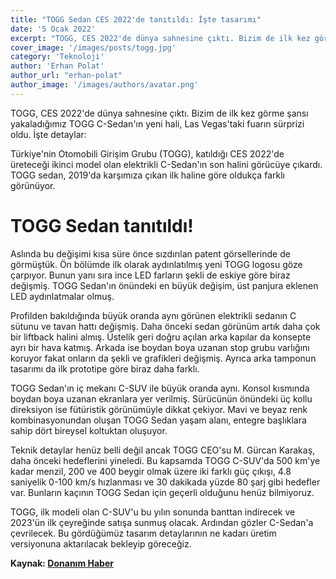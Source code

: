 ```yaml
---
title: "TOGG Sedan CES 2022'de tanıtıldı: İşte tasarımı"
date: '5 Ocak 2022'
excerpt: "TOGG, CES 2022'de dünya sahnesine çıktı. Bizim de ilk kez görme şansı yakaladığımız TOGG C-Sedan'ın yeni hali, Las Vegas'taki fuarın sürprizi oldu. İşte detaylar:"
cover_image: '/images/posts/togg.jpg'
category: 'Teknoloji'
author: 'Erhan Polat'
author_url: "erhan-polat"
author_image: '/images/authors/avatar.png'
---
```


<!-- https://jaspervdj.be/lorem-markdownum/ -->
<!-- show emmet config -->

TOGG, CES 2022'de dünya sahnesine çıktı. Bizim de ilk kez görme şansı yakaladığımız TOGG C-Sedan'ın yeni hali, Las Vegas'taki fuarın sürprizi oldu. İşte detaylar:  

Türkiye'nin Otomobili Girişim Grubu (TOGG), katıldığı CES 2022'de üreteceği ikinci model olan elektrikli C-Sedan'ın son halini görücüye çıkardı. TOGG sedan, 2019'da karşımıza çıkan ilk haline göre oldukça farklı görünüyor.  

# **TOGG Sedan tanıtıldı!**  

Aslında bu değişimi kısa süre önce sızdırılan patent görsellerinde de görmüştük. Ön bölümde ilk olarak aydınlatılmış yeni TOGG logosu göze çarpıyor. Bunun yanı sıra ince LED farların şekli de eskiye göre biraz değişmiş. TOGG Sedan'ın önündeki en büyük değişim, üst panjura eklenen LED aydınlatmalar olmuş.  

Profilden bakıldığında büyük oranda aynı görünen elektrikli sedanın C sütunu ve tavan hattı değişmiş. Daha önceki sedan görünüm artık daha çok bir liftback halini almış. Üstelik geri doğru açılan arka kapılar da konsepte ayrı bir hava katmış. Arkada ise boydan boya uzanan stop grubu varlığını koruyor fakat onların da şekli ve grafikleri değişmiş. Ayrıca arka tamponun tasarımı da ilk prototipe göre biraz daha farklı.  

TOGG Sedan'ın iç mekanı C-SUV ile büyük oranda aynı. Konsol kısmında boydan boya uzanan ekranlara yer verilmiş. Sürücünün önündeki üç kollu direksiyon ise fütüristik görünümüyle dikkat çekiyor. Mavi ve beyaz renk kombinasyonundan oluşan TOGG Sedan yaşam alanı, entegre başlıklara sahip dört bireysel koltuktan oluşuyor.  

Teknik detaylar henüz belli değil ancak TOGG CEO'su M. Gürcan Karakaş, daha önceki hedeflerini yineledi. Bu kapsamda TOGG C-SUV'da 500 km'ye kadar menzil, 200 ve 400 beygir olmak üzere iki farklı güç çıkışı, 4.8 saniyelik 0-100 km/s hızlanması ve 30 dakikada yüzde 80 şarj gibi hedefler var. Bunların kaçının TOGG Sedan için geçerli olduğunu henüz bilmiyoruz.

TOGG, ilk modeli olan C-SUV'u bu yılın sonunda banttan indirecek ve 2023'ün ilk çeyreğinde satışa sunmuş olacak. Ardından gözler C-Sedan'a çevrilecek. Bu gördüğümüz tasarım detaylarının ne kadarı üretim versiyonuna aktarılacak bekleyip göreceğiz.  

**Kaynak: [Donanım Haber](https://www.donanimhaber.com/togg-sedan-ces-2022-de-tanitildi-iste-tasarimi--143492)**